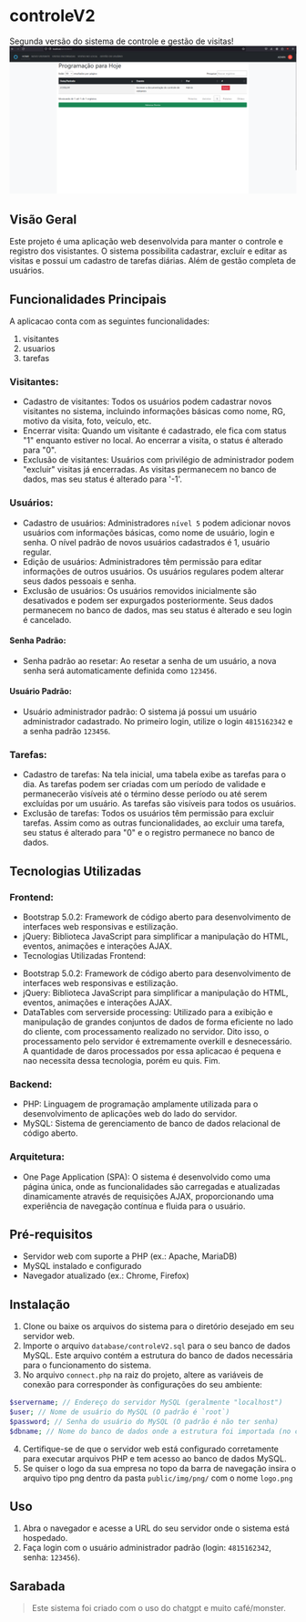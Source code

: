 # controleV2
  Segunda versão do sistema de controle e gestão de visitas!
  ![Imagem da página de home do sistema](public/img/png/main.png)

## Visão Geral
  Este projeto é uma aplicação web desenvolvida para manter o controle e registro dos visistantes. O sistema possibilita cadastrar, excluír e editar as visitas e possuí um cadastro de tarefas diárias. Além de gestão completa de usuários.

## Funcionalidades Principais
A aplicacao conta com as seguintes funcionalidades:
1. visitantes
2. usuarios
3. tarefas
   
### Visitantes:
  - Cadastro de visitantes: Todos os usuários podem cadastrar novos visitantes no sistema, incluindo informações básicas como nome, RG, motivo da visita, foto, veículo, etc.
  - Encerrar visita: Quando um visitante é cadastrado, ele fica com status "1" enquanto estiver no local. Ao encerrar a visita, o status é alterado para "0".
  - Exclusão de visitantes: Usuários com privilégio de administrador podem "excluir" visitas já encerradas. As visitas permanecem no banco de dados, mas seu status é alterado para '-1'.
### Usuários:
  - Cadastro de usuários: Administradores `nível 5` podem adicionar novos usuários com informações básicas, como nome de usuário, login e senha. O nível padrão de novos usuários cadastrados é 1, usuário regular.
  - Edição de usuários: Administradores têm permissão para editar informações de outros usuários. Os usuários regulares podem alterar seus dados pessoais e senha.
  - Exclusão de usuários: Os usuários removidos inicialmente são desativados e podem ser expurgados posteriormente. Seus dados permanecem no banco de dados, mas seu status é alterado e seu login é cancelado.
#### Senha Padrão:
  - Senha padrão ao resetar: Ao resetar a senha de um usuário, a nova senha será automaticamente definida como `123456`.
#### Usuário Padrão:
  - Usuário administrador padrão: O sistema já possui um usuário administrador cadastrado. No primeiro login, utilize o login `4815162342` e a senha padrão `123456`.
### Tarefas:
  - Cadastro de tarefas: Na tela inicial, uma tabela exibe as tarefas para o dia. As tarefas podem ser criadas com um período de validade e permanecerão visíveis até o término desse período ou até serem excluídas por um usuário. As tarefas são visíveis para todos os usuários.
  - Exclusão de tarefas: Todos os usuários têm permissão para excluir tarefas. Assim como as outras funcionalidades, ao excluir uma tarefa, seu status é alterado para "0" e o registro permanece no banco de dados.

## Tecnologias Utilizadas
### Frontend:
  + Bootstrap 5.0.2: Framework de código aberto para desenvolvimento de interfaces web responsivas e estilização.
  + jQuery: Biblioteca JavaScript para simplificar a manipulação do HTML, eventos, animações e interações AJAX.
  + Tecnologias Utilizadas
Frontend:
- Bootstrap 5.0.2: Framework de código aberto para desenvolvimento de interfaces web responsivas e estilização.
- jQuery: Biblioteca JavaScript para simplificar a manipulação do HTML, eventos, animações e interações AJAX.
- DataTables com serverside processing: Utilizado para a exibição e manipulação de grandes conjuntos de dados de forma eficiente no lado do cliente, com processamento realizado no servidor. Dito isso, o processamento pelo servidor é extremamente overkill e desnecessário. A quantidade de daros processados por essa aplicacao é pequena e nao necessita dessa tecnologia, porém eu quis. Fim.
### Backend:
  + PHP: Linguagem de programação amplamente utilizada para o desenvolvimento de aplicações web do lado do servidor.
  + MySQL: Sistema de gerenciamento de banco de dados relacional de código aberto.
### Arquitetura:
  + One Page Application (SPA): O sistema é desenvolvido como uma página única, onde as funcionalidades são carregadas e 
atualizadas dinamicamente através de requisições AJAX, proporcionando uma experiência de navegação contínua e fluida 
para o usuário.

## Pré-requisitos
  + Servidor web com suporte a PHP (ex.: Apache, MariaDB)
  + MySQL instalado e configurado
  + Navegador atualizado (ex.: Chrome, Firefox)

## Instalação
  1. Clone ou baixe os arquivos do sistema para o diretório desejado em seu servidor web.
  2. Importe o arquivo `database/controleV2.sql` para o seu banco de dados MySQL. Este arquivo contém a estrutura do banco de dados necessária para o funcionamento do sistema.
  3. No arquivo `connect.php` na raiz do projeto, altere as variáveis de conexão para corresponder às configurações do seu   ambiente:
```PHP
$servername; // Endereço do servidor MySQL (geralmente "localhost")
$user; // Nome de usuário do MySQL (O padrão é `root`)
$password; // Senha do usuário do MySQL (O padrão é não ter senha)
$dbname; // Nome do banco de dados onde a estrutura foi importada (no caso, controleV2)
```
  4. Certifique-se de que o servidor web está configurado corretamente para executar arquivos PHP e tem acesso ao banco de dados MySQL.
  5. Se quiser o logo da sua empresa no topo da barra de navegação insira o arquivo tipo png dentro da pasta `public/img/png/` com o nome `logo.png`
## Uso
  1. Abra o navegador e acesse a URL do seu servidor onde o sistema está hospedado.
  2. Faça login com o usuário administrador padrão (login: `4815162342`, senha: `123456`).

## Sarabada
>Este sistema foi criado com o uso do chatgpt e muito café/monster.
  
